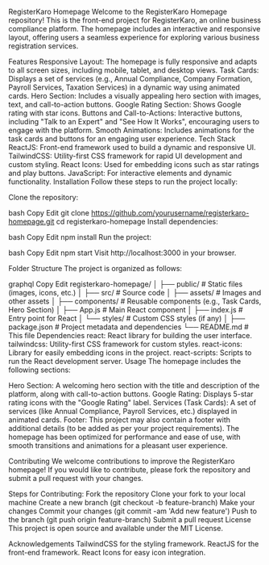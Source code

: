 RegisterKaro Homepage
Welcome to the RegisterKaro Homepage repository! This is the front-end project for RegisterKaro, an online business compliance platform. The homepage includes an interactive and responsive layout, offering users a seamless experience for exploring various business registration services.

Features
Responsive Layout: The homepage is fully responsive and adapts to all screen sizes, including mobile, tablet, and desktop views.
Task Cards: Displays a set of services (e.g., Annual Compliance, Company Formation, Payroll Services, Taxation Services) in a dynamic way using animated cards.
Hero Section: Includes a visually appealing hero section with images, text, and call-to-action buttons.
Google Rating Section: Shows Google rating with star icons.
Buttons and Call-to-Actions: Interactive buttons, including "Talk to an Expert" and "See How It Works", encouraging users to engage with the platform.
Smooth Animations: Includes animations for the task cards and buttons for an engaging user experience.
Tech Stack
ReactJS: Front-end framework used to build a dynamic and responsive UI.
TailwindCSS: Utility-first CSS framework for rapid UI development and custom styling.
React Icons: Used for embedding icons such as star ratings and play buttons.
JavaScript: For interactive elements and dynamic functionality.
Installation
Follow these steps to run the project locally:

Clone the repository:

bash
Copy
Edit
git clone https://github.com/yourusername/registerkaro-homepage.git
cd registerkaro-homepage
Install dependencies:

bash
Copy
Edit
npm install
Run the project:

bash
Copy
Edit
npm start
Visit http://localhost:3000 in your browser.

Folder Structure
The project is organized as follows:

graphql
Copy
Edit
registerkaro-homepage/
│
├── public/                  # Static files (images, icons, etc.)
│
├── src/                     # Source code
│   ├── assets/              # Images and other assets
│   ├── components/          # Reusable components (e.g., Task Cards, Hero Section)
│   ├── App.js               # Main React component
│   ├── index.js             # Entry point for React
│   └── styles/              # Custom CSS styles (if any)
│
├── package.json             # Project metadata and dependencies
└── README.md                # This file
Dependencies
react: React library for building the user interface.
tailwindcss: Utility-first CSS framework for custom styles.
react-icons: Library for easily embedding icons in the project.
react-scripts: Scripts to run the React development server.
Usage
The homepage includes the following sections:

Hero Section: A welcoming hero section with the title and description of the platform, along with call-to-action buttons.
Google Rating: Displays 5-star rating icons with the "Google Rating" label.
Services (Task Cards): A set of services (like Annual Compliance, Payroll Services, etc.) displayed in animated cards.
Footer: This project may also contain a footer with additional details (to be added as per your project requirements).
The homepage has been optimized for performance and ease of use, with smooth transitions and animations for a pleasant user experience.

Contributing
We welcome contributions to improve the RegisterKaro homepage! If you would like to contribute, please fork the repository and submit a pull request with your changes.

Steps for Contributing:
Fork the repository
Clone your fork to your local machine
Create a new branch (git checkout -b feature-branch)
Make your changes
Commit your changes (git commit -am 'Add new feature')
Push to the branch (git push origin feature-branch)
Submit a pull request
License
This project is open source and available under the MIT License.

Acknowledgements
TailwindCSS for the styling framework.
ReactJS for the front-end framework.
React Icons for easy icon integration.
